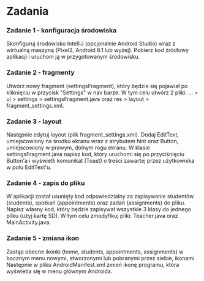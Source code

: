 # Zadania

### Zadanie 1 - konfiguracja środowiska
Skonfiguruj środowisko IntelliJ (opcjonalnie Android Studio) wraz z wirtualną maszyną (Pixel2, Android 8.1 lub wyżej). Pobierz kod źródłowy aplikacji i uruchom ją w przygotowanym środowisku.

### Zadanie 2 - fragmenty
Utwórz nowy fragment (settingsFragment), który będzie się pojawiał po kliknięciu w przycisk "Settings" w nav barze. W tym celu utwórz 2 pliki: ... > ui > settings > settingsFragment.java oraz res > layout > fragment_settings.xml. 

### Zadanie 3 - layout
Następnie edytuj layout (plik fragment_settings.xml). Dodaj EditText, umiejscowiony na środku ekranu wraz z atrybutem hint oraz Button, umiejscowiony w prawym, dolnym rogu ekranu. W klasie settingsFragment.java napisz kod, który uruchomi się po przyciśnięciu Button'a i wyświetli komunikat (Toast) o treści zawartej przez użytkownika w polu EditText'u.

### Zadanie 4 - zapis do pliku
W aplikacji został usunięty kod odpowiedzialny za zapisywanie studentów (students), spotkań (appointments) oraz zadań (assignments) do pliku. Napisz własny kod, który będzie zapisywał wszystkie 3 klasy do jednego pliku (użyj kartę SD). W tym celu zmodyfikuj pliki: Teacher.java oraz MainActivity.java.

### Zadanie 5 - zmiana ikon
Zastąp obecne ikonki (home, students, appointments, assignments) w bocznym menu nowymi, stworzonymi lub pobranymi przez siebie, ikonami. Następnie w pliku AndroidManifest.xml zmień ikonę programu, która wyświetla się w menu głównym Androida.
